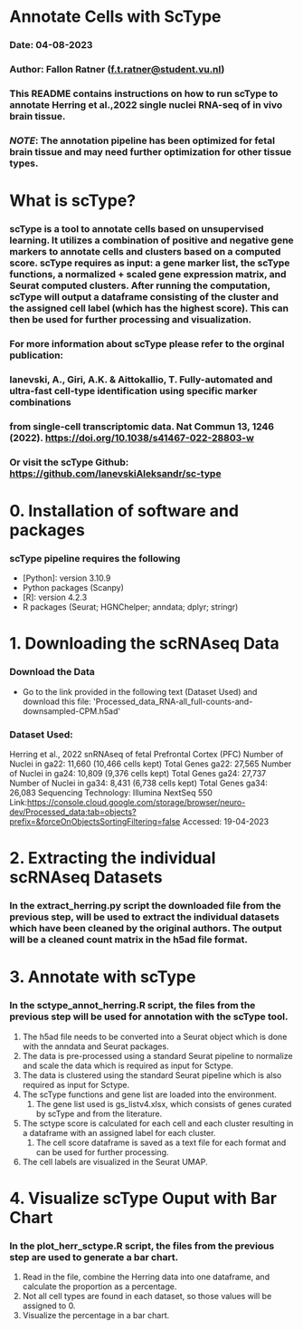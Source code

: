 # Annotate Cells with ScType
### Date: 04-08-2023   
### Author: Fallon Ratner (f.t.ratner@student.vu.nl)
### This README contains instructions on how to run scType to annotate Herring et al.,2022 single nuclei RNA-seq of in vivo brain tissue.
### _NOTE_: The annotation pipeline has been optimized for fetal brain tissue and may need further optimization for other tissue types.

# What is scType?
### scType is a tool to annotate cells based on unsupervised learning. It utilizes a combination of positive and negative gene markers to annotate cells and clusters based on a computed score. scType requires as input: a gene marker list, the scType functions, a normalized + scaled gene expression matrix, and Seurat computed clusters. After running the computation, scType will output a dataframe consisting of the cluster and the assigned cell label (which has the highest score). This can then be used for further processing and visualization.
### For more information about scType please refer to the orginal publication: 
### Ianevski, A., Giri, A.K. & Aittokallio, T. Fully-automated and ultra-fast cell-type identification using specific marker combinations
### from single-cell transcriptomic data. Nat Commun 13, 1246 (2022). https://doi.org/10.1038/s41467-022-28803-w
### Or visit the scType Github: https://github.com/IanevskiAleksandr/sc-type


# 0. Installation of software and packages
### scType pipeline requires the following
* [Python]: version 3.10.9
* Python packages (Scanpy)
* [R]: version 4.2.3
* R packages (Seurat; HGNChelper; anndata; dplyr; stringr)

# 1. Downloading the scRNAseq Data
### Download the Data
* Go to the link provided in the following text (Dataset Used) and download this file: 'Processed_data_RNA-all_full-counts-and-downsampled-CPM.h5ad'
### Dataset Used:
 Herring et al., 2022
        snRNAseq of fetal Prefrontal Cortex (PFC)
        Number of Nuclei in ga22: 11,660 (10,466 cells kept)
        Total Genes ga22: 27,565
        Number of Nuclei in ga24: 10,809 (9,376 cells kept)
        Total Genes ga24: 27,737
        Number of Nuclei in ga34: 8,431 (6,738 cells kept)
        Total Genes ga34: 26,083
        Sequencing Technology: Illumina NextSeq 550
        Link:https://console.cloud.google.com/storage/browser/neuro-dev/Processed_data;tab=objects?prefix=&forceOnObjectsSortingFiltering=false
        Accessed: 19-04-2023

# 2. Extracting the individual scRNAseq Datasets
### In the extract_herring.py script the downloaded file from the previous step, will be used to extract the individual datasets which have been cleaned by the original authors. The output will be a cleaned count matrix in the h5ad file format.

# 3. Annotate with scType
### In the sctype_annot_herring.R script, the files from the previous step will be used for annotation with the scType tool.
1. The h5ad file needs to be converted into a Seurat object which is done with the anndata and Seurat packages.
2. The data is pre-processed using a standard Seurat pipeline to normalize and scale the data which is required as input for Sctype.
3. The data is clustered using the standard Seurat pipeline which is also required as input for Sctype.
4. The scType functions and gene list are loaded into the environment.
    1. The gene list used is gs_listv4.xlsx, which consists of genes curated by scType and from the literature.
5. The sctype score is calculated for each cell and each cluster resulting in a dataframe with an assigned label for each cluster.
    1. The cell score dataframe is saved as a text file for each format and can be used for further processing.
6. The cell labels are visualized in the Seurat UMAP. 

# 4. Visualize scType Ouput with Bar Chart
### In the plot_herr_sctype.R script, the files from the previous step are used to generate a bar chart.
1. Read in the file, combine the Herring data into one dataframe, and calculate the proportion as a percentage.
2. Not all cell types are found in each dataset, so those values will be assigned to 0.
3. Visualize the percentage in a bar chart. 